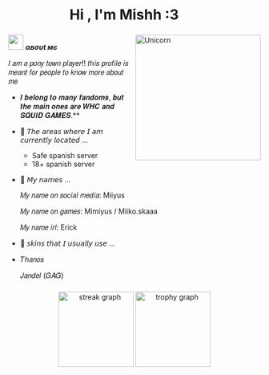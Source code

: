 <h1 align="center"><b>Hi , I'm Mishh :3 </b><img **/media.giphy.com/media/ObNTw8Uzwy6KQ/giphy.gif" width**" width="35"></h1>

###

<img align="right" width=250px alt="Unicorn" src=https://cdn.cdnstep.com/e9bljtbHx5tAX1wU0Okw/0-1.thumb128.png />

 <img src="https://media.giphy.com/media/ObNTw8Uzwy6KQ/giphy.gif" width="30px">&nbsp;***αвσυt мє***

𝐼 𝑎𝑚 𝑎 𝑝𝑜𝑛𝑦 𝑡𝑜𝑤𝑛 𝑝𝑙𝑎𝑦𝑒𝑟!! 𝑡ℎ𝑖𝑠 𝑝𝑟𝑜𝑓𝑖𝑙𝑒 𝑖𝑠 𝑚𝑒𝑎𝑛𝑡 𝑓𝑜𝑟 𝑝𝑒𝑜𝑝𝑙𝑒 𝑡𝑜 𝑘𝑛𝑜𝑤 𝑚𝑜𝑟𝑒 𝑎𝑏𝑜𝑢𝑡 𝑚𝑒

* 𝑰 𝒃𝒆𝒍𝒐𝒏𝒈 𝒕𝒐 𝒎𝒂𝒏𝒚 𝒇𝒂𝒏𝒅𝒐𝒎𝒔, 𝒃𝒖𝒕 𝒕𝒉𝒆 𝒎𝒂𝒊𝒏 𝒐𝒏𝒆𝒔 𝒂𝒓𝒆 𝑾𝑯𝑪 𝒂𝒏𝒅 𝑺𝑸𝑼𝑰𝑫 𝑮𝑨𝑴𝑬𝑺.**
- 🐡 𝘛𝘩𝘦 𝘢𝘳𝘦𝘢𝘴 𝘸𝘩𝘦𝘳𝘦 𝘐 𝘢𝘮 𝘤𝘶𝘳𝘳𝘦𝘯𝘵𝘭𝘺 𝘭𝘰𝘤𝘢𝘵𝘦𝘥 ...
  - Safe spanish server
  - 18+ spanish server
- 🥜 𝘔𝘺 𝘯𝘢𝘮𝘦𝘴 ...
   
  𝑀𝑦 𝑛𝑎𝑚𝑒 𝑜𝑛 𝑠𝑜𝑐𝑖𝑎𝑙 𝑚𝑒𝑑𝑖𝑎: Miiyus
  
  𝑀𝑦 𝑛𝑎𝑚𝑒 𝑜𝑛 𝑔𝑎𝑚𝑒𝑠: Mimiyus / Miiko.skaaa
  
  𝑀𝑦 𝑛𝑎𝑚𝑒 𝑖𝑟𝑙: Erick 
   
- 🐡 𝘴𝘬𝘪𝘯𝘴 𝘵𝘩𝘢𝘵 𝘐 𝘶𝘴𝘶𝘢𝘭𝘭𝘺 𝘶𝘴𝘦 ...
- 
  𝑇ℎ𝑎𝑛𝑜𝑠
  
  𝐽𝑎𝑛𝑑𝑒𝑙 (𝐺𝐴𝐺)
  
  
###

<div align="center">
  <img src="https://streak-stats.demolab.com?user=miiyus&locale=en&mode=daily&theme=dracula&hide_border=false&border_radius=5&order=3" height="150" alt="streak graph"  />
  <img src="https://github-profile-trophy.vercel.app?username=miiyus&theme=dracula&column=-1&row=1&margin-w=8&margin-h=8&no-bg=false&no-frame=false&order=4" height="150" alt="trophy graph"  />
</div>

###

